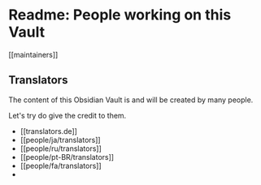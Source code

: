 # Readme: People working on this Vault

[[maintainers]]

## Translators

The content of this Obsidian Vault is and will be created by many people.

Let's try do give the credit to them.

- [[translators.de]]
- [[people/ja/translators]]
- [[people/ru/translators]]
- [[people/pt-BR/translators]]
- [[people/fa/translators]]
- 